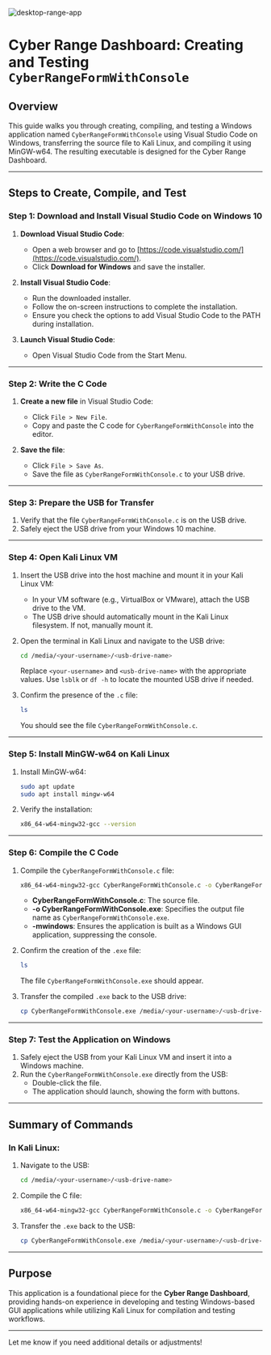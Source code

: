![desktop-range-app](https://github.com/user-attachments/assets/960ae179-4dea-453d-aa17-eef5f9633dd5)
# Cyber Range Dashboard: Creating and Testing `CyberRangeFormWithConsole`

## Overview
This guide walks you through creating, compiling, and testing a Windows application named `CyberRangeFormWithConsole` using Visual Studio Code on Windows, transferring the source file to Kali Linux, and compiling it using MinGW-w64. The resulting executable is designed for the Cyber Range Dashboard.

---

## Steps to Create, Compile, and Test

### Step 1: Download and Install Visual Studio Code on Windows 10
1. **Download Visual Studio Code**:
   - Open a web browser and go to [https://code.visualstudio.com/](https://code.visualstudio.com/).
   - Click **Download for Windows** and save the installer.

2. **Install Visual Studio Code**:
   - Run the downloaded installer.
   - Follow the on-screen instructions to complete the installation.
   - Ensure you check the options to add Visual Studio Code to the PATH during installation.

3. **Launch Visual Studio Code**:
   - Open Visual Studio Code from the Start Menu.

---

### Step 2: Write the C Code
1. **Create a new file** in Visual Studio Code:
   - Click `File > New File`.
   - Copy and paste the C code for `CyberRangeFormWithConsole` into the editor.

2. **Save the file**:
   - Click `File > Save As`.
   - Save the file as `CyberRangeFormWithConsole.c` to your USB drive.

---

### Step 3: Prepare the USB for Transfer
1. Verify that the file `CyberRangeFormWithConsole.c` is on the USB drive.
2. Safely eject the USB drive from your Windows 10 machine.

---

### Step 4: Open Kali Linux VM
1. Insert the USB drive into the host machine and mount it in your Kali Linux VM:
   - In your VM software (e.g., VirtualBox or VMware), attach the USB drive to the VM.
   - The USB drive should automatically mount in the Kali Linux filesystem. If not, manually mount it.

2. Open the terminal in Kali Linux and navigate to the USB drive:
   ```bash
   cd /media/<your-username>/<usb-drive-name>
   ```
   Replace `<your-username>` and `<usb-drive-name>` with the appropriate values. Use `lsblk` or `df -h` to locate the mounted USB drive if needed.

3. Confirm the presence of the `.c` file:
   ```bash
   ls
   ```
   You should see the file `CyberRangeFormWithConsole.c`.

---

### Step 5: Install MinGW-w64 on Kali Linux
1. Install MinGW-w64:
   ```bash
   sudo apt update
   sudo apt install mingw-w64
   ```

2. Verify the installation:
   ```bash
   x86_64-w64-mingw32-gcc --version
   ```

---

### Step 6: Compile the C Code
1. Compile the `CyberRangeFormWithConsole.c` file:
   ```bash
   x86_64-w64-mingw32-gcc CyberRangeFormWithConsole.c -o CyberRangeFormWithConsole.exe -mwindows
   ```
   - **CyberRangeFormWithConsole.c**: The source file.
   - **-o CyberRangeFormWithConsole.exe**: Specifies the output file name as `CyberRangeFormWithConsole.exe`.
   - **-mwindows**: Ensures the application is built as a Windows GUI application, suppressing the console.

2. Confirm the creation of the `.exe` file:
   ```bash
   ls
   ```
   The file `CyberRangeFormWithConsole.exe` should appear.

3. Transfer the compiled `.exe` back to the USB drive:
   ```bash
   cp CyberRangeFormWithConsole.exe /media/<your-username>/<usb-drive-name>
   ```

---

### Step 7: Test the Application on Windows
1. Safely eject the USB from your Kali Linux VM and insert it into a Windows machine.
2. Run the `CyberRangeFormWithConsole.exe` directly from the USB:
   - Double-click the file.
   - The application should launch, showing the form with buttons.

---

## Summary of Commands
### In Kali Linux:
1. Navigate to the USB:
   ```bash
   cd /media/<your-username>/<usb-drive-name>
   ```

2. Compile the C file:
   ```bash
   x86_64-w64-mingw32-gcc CyberRangeFormWithConsole.c -o CyberRangeFormWithConsole.exe -mwindows
   ```

3. Transfer the `.exe` back to the USB:
   ```bash
   cp CyberRangeFormWithConsole.exe /media/<your-username>/<usb-drive-name>
   ```

---

## Purpose
This application is a foundational piece for the **Cyber Range Dashboard**, providing hands-on experience in developing and testing Windows-based GUI applications while utilizing Kali Linux for compilation and testing workflows.

--- 

Let me know if you need additional details or adjustments!
